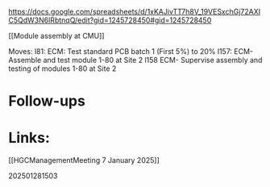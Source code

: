https://docs.google.com/spreadsheets/d/1xKAJivTT7h8V_19VESxchGj72AXIC5QdW3N6lRbtnqQ/edit?gid=1245728450#gid=1245728450

[[Module assembly at CMU]]


Moves:
l81: ECM: Test standard PCB batch 1 (First 5%) to 20%
l157: ECM-Assemble and test module 1-80 at Site 2
l158 ECM- Supervise assembly and testing of modules 1-80 at Site 2
# Follow-ups


# Links: 
[[HGCManagementMeeting 7 January 2025]]


202501281503
